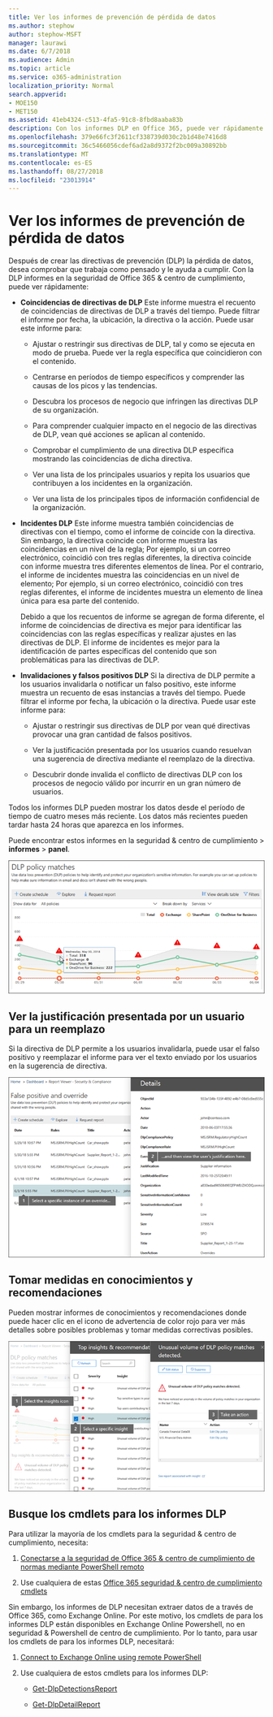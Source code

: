 ```yaml
---
title: Ver los informes de prevención de pérdida de datos
ms.author: stephow
author: stephow-MSFT
manager: laurawi
ms.date: 6/7/2018
ms.audience: Admin
ms.topic: article
ms.service: o365-administration
localization_priority: Normal
search.appverid:
- MOE150
- MET150
ms.assetid: 41eb4324-c513-4fa5-91c8-8fbd8aaba83b
description: Con los informes DLP en Office 365, puede ver rápidamente el número de coincidencias de directivas de DLP, invalidaciones o falsos positivos; vea si está tendencias de arriba o abajo en el tiempo; filtrar el informe de diferentes maneras; y ver detalles adicionales mediante la selección de un punto en una línea en el gráfico.
ms.openlocfilehash: 379e66fc3f2611cf338739d030c2b1d48e7416d8
ms.sourcegitcommit: 36c5466056cdef6ad2a8d9372f2bc009a30892bb
ms.translationtype: MT
ms.contentlocale: es-ES
ms.lasthandoff: 08/27/2018
ms.locfileid: "23013914"
---
```

# <a name="view-the-reports-for-data-loss-prevention"></a>Ver los informes de prevención de pérdida de datos

Después de crear las directivas de prevención (DLP) la pérdida de datos, desea comprobar que trabaja como pensado y le ayuda a cumplir. Con la DLP informes en la seguridad de Office 365 &amp; centro de cumplimiento, puede ver rápidamente:
  
- **Coincidencias de directivas de DLP** Este informe muestra el recuento de coincidencias de directivas de DLP a través del tiempo. Puede filtrar el informe por fecha, la ubicación, la directiva o la acción. Puede usar este informe para: 
    
  - Ajustar o restringir sus directivas de DLP, tal y como se ejecuta en modo de prueba. Puede ver la regla específica que coincidieron con el contenido.
    
  - Centrarse en períodos de tiempo específicos y comprender las causas de los picos y las tendencias.
    
  - Descubra los procesos de negocio que infringen las directivas DLP de su organización.
    
  - Para comprender cualquier impacto en el negocio de las directivas de DLP, vean qué acciones se aplican al contenido.
    
  - Comprobar el cumplimiento de una directiva DLP específica mostrando las coincidencias de dicha directiva.
    
  - Ver una lista de los principales usuarios y repita los usuarios que contribuyen a los incidentes en la organización.
    
  - Ver una lista de los principales tipos de información confidencial de la organización.
    
- **Incidentes DLP** Este informe muestra también coincidencias de directivas con el tiempo, como el informe de coincide con la directiva. Sin embargo, la directiva coincide con informe muestra las coincidencias en un nivel de la regla; Por ejemplo, si un correo electrónico, coincidió con tres reglas diferentes, la directiva coincide con informe muestra tres diferentes elementos de línea. Por el contrario, el informe de incidentes muestra las coincidencias en un nivel de elemento; Por ejemplo, si un correo electrónico, coincidió con tres reglas diferentes, el informe de incidentes muestra un elemento de línea única para esa parte del contenido. 
    
  Debido a que los recuentos de informe se agregan de forma diferente, el informe de coincidencias de directiva es mejor para identificar las coincidencias con las reglas específicas y realizar ajustes en las directivas de DLP. El informe de incidentes es mejor para la identificación de partes específicas del contenido que son problemáticas para las directivas de DLP.
    
- **Invalidaciones y falsos positivos DLP** Si la directiva de DLP permite a los usuarios invalidarla o notificar un falso positivo, este informe muestra un recuento de esas instancias a través del tiempo. Puede filtrar el informe por fecha, la ubicación o la directiva. Puede usar este informe para: 
    
  - Ajustar o restringir sus directivas de DLP por vean qué directivas provocar una gran cantidad de falsos positivos.
    
  - Ver la justificación presentada por los usuarios cuando resuelvan una sugerencia de directiva mediante el reemplazo de la directiva.
    
  - Descubrir donde invalida el conflicto de directivas DLP con los procesos de negocio válido por incurrir en un gran número de usuarios.
    
Todos los informes DLP pueden mostrar los datos desde el período de tiempo de cuatro meses más reciente. Los datos más recientes pueden tardar hasta 24 horas que aparezca en los informes.
  
Puede encontrar estos informes en la seguridad &amp; centro de cumplimiento \> **informes** \> **panel**.
  
![Informe de coincidencias de directivas DLP](media/117d20c9-d379-403f-ad68-1f5cd6c4e5cf.png)
  
## <a name="view-the-justification-submitted-by-a-user-for-an-override"></a>Ver la justificación presentada por un usuario para un reemplazo

Si la directiva de DLP permite a los usuarios invalidarla, puede usar el falso positivo y reemplazar el informe para ver el texto enviado por los usuarios en la sugerencia de directiva.
  
![Campo de justificación de detalles del informe de reemplazo y falso positivo DLP](media/e11e3126-026d-4e77-a16d-74a0686d1fa3.png)
  
## <a name="take-action-on-insights-and-recommendations"></a>Tomar medidas en conocimientos y recomendaciones

Pueden mostrar informes de conocimientos y recomendaciones donde puede hacer clic en el icono de advertencia de color rojo para ver más detalles sobre posibles problemas y tomar medidas correctivas posibles.
  
![Al hacer clic en un icono de conocimientos para ver detalles y acciones que se realizarán](media/51782036-7299-4960-8175-75c2b1637159.png)
  
## <a name="find-the-cmdlets-for-the-dlp-reports"></a>Busque los cmdlets para los informes DLP

Para utilizar la mayoría de los cmdlets para la seguridad &amp; centro de cumplimiento, necesita:
  
1. [Conectarse a la seguridad de Office 365 &amp; centro de cumplimiento de normas mediante PowerShell remoto](http://go.microsoft.com/fwlink/?LinkID=799771&amp;clcid=0x409)
    
2. Use cualquiera de estas [Office 365 seguridad &amp; centro de cumplimiento cmdlets](http://go.microsoft.com/fwlink/?LinkID=799772&amp;clcid=0x409)
    
Sin embargo, los informes de DLP necesitan extraer datos de a través de Office 365, como Exchange Online. Por este motivo, los cmdlets de para los informes DLP están disponibles en Exchange Online Powershell, no en seguridad &amp; Powershell de centro de cumplimiento. Por lo tanto, para usar los cmdlets de para los informes DLP, necesitará:
  
1. [Connect to Exchange Online using remote PowerShell](http://go.microsoft.com/fwlink/?LinkID=799773&amp;clcid=0x409)
    
2. Use cualquiera de estos cmdlets para los informes DLP:
    
      - [Get-DlpDetectionsReport](http://go.microsoft.com/fwlink/?LinkID=799774&amp;clcid=0x409)
    
      - [Get-DlpDetailReport](http://go.microsoft.com/fwlink/?LinkID=799775&amp;clcid=0x409)
    

